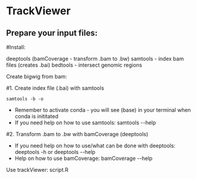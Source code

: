 # TrackViewer


## Prepare your input files:


#Install:

deeptools (bamCoverage - transform .bam to .bw)
samtools - index bam files (creates .bai)
bedtools - intersect genomic regions


Create bigwig from bam:

#1. Create index file (.bai) with samtools
````
samtools -b -o
````

* Remember to activate conda - you will see (base) in your terminal when conda is inititated
* If you need help on how to use samtools:
samtools --help


#2. Transform .bam to .bw with bamCoverage (deeptools)

* If you need help on how to use/what can be done with deeptools:
deeptools -h
or
deeptools --help
* Help on how to use bamCoverage:
bamCoverage --help


Use trackViewer: script.R
